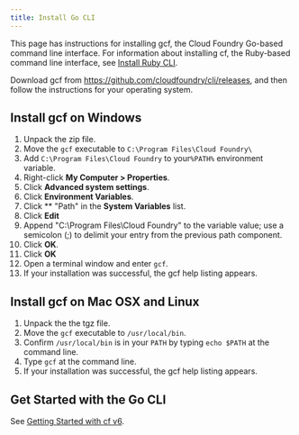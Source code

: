 ```yaml
---
title: Install Go CLI
---
```


This page has instructions for installing gcf, the Cloud Foundry Go-based command line interface. For information about installing cf, the Ruby-based command line interface, see [Install Ruby CLI](install-ruby-cli.html).

Download gcf from https://github.com/cloudfoundry/cli/releases, and then follow the instructions for your operating system.

## <a id="windows"></a>Install gcf on Windows

1. Unpack the zip file.
1. Move the `gcf` executable to `C:\Program Files\Cloud Foundry\`
1. Add `C:\Program Files\Cloud Foundry` to your`%PATH%` environment variable.
  1. Right-click **My Computer > Properties**.
  2. Click **Advanced system settings**.
  3. Click **Environment Variables**.
  4. Click ** "Path" in the **System Variables** list.
  5. Click **Edit**
  6. Append "C:\Program Files\Cloud Foundry\" to the variable value; use a semicolon (;) to delimit your entry from the previous path component.
  7. Click **OK**.
  8. Click **OK**
5. Open a terminal window and enter `gcf`.
6. If your installation was successful, the gcf help listing appears.

## <a id="nix-like"></a>Install gcf on Mac OSX and Linux

1. Unpack the the tgz file.
1. Move the `gcf` executable to `/usr/local/bin`.
1. Confirm `/usr/local/bin` is in your `PATH` by typing `echo $PATH` at the command line.
1. Type `gcf` at the command line.
1. If your installation was successful, the gcf help listing appears.

## <a id="about"></a>Get Started with the Go CLI ##

See [Getting Started with cf v6](go-cli.html).
